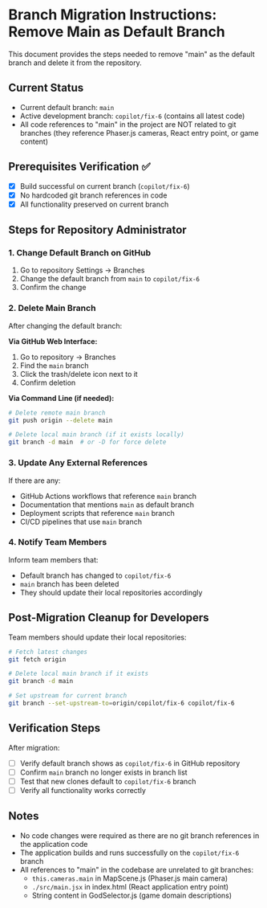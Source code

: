 # Branch Migration Instructions: Remove Main as Default Branch

This document provides the steps needed to remove "main" as the default branch and delete it from the repository.

## Current Status
- Current default branch: `main`
- Active development branch: `copilot/fix-6` (contains all latest code)
- All code references to "main" in the project are NOT related to git branches (they reference Phaser.js cameras, React entry point, or game content)

## Prerequisites Verification ✅
- [x] Build successful on current branch (`copilot/fix-6`)
- [x] No hardcoded git branch references in code
- [x] All functionality preserved on current branch

## Steps for Repository Administrator

### 1. Change Default Branch on GitHub
1. Go to repository Settings → Branches
2. Change the default branch from `main` to `copilot/fix-6`
3. Confirm the change

### 2. Delete Main Branch
After changing the default branch:

**Via GitHub Web Interface:**
1. Go to repository → Branches
2. Find the `main` branch
3. Click the trash/delete icon next to it
4. Confirm deletion

**Via Command Line (if needed):**
```bash
# Delete remote main branch
git push origin --delete main

# Delete local main branch (if it exists locally)
git branch -d main  # or -D for force delete
```

### 3. Update Any External References
If there are any:
- GitHub Actions workflows that reference `main` branch
- Documentation that mentions `main` as default branch
- Deployment scripts that reference `main` branch
- CI/CD pipelines that use `main` branch

### 4. Notify Team Members
Inform team members that:
- Default branch has changed to `copilot/fix-6`
- `main` branch has been deleted
- They should update their local repositories accordingly

## Post-Migration Cleanup for Developers

Team members should update their local repositories:

```bash
# Fetch latest changes
git fetch origin

# Delete local main branch if it exists
git branch -d main

# Set upstream for current branch
git branch --set-upstream-to=origin/copilot/fix-6 copilot/fix-6
```

## Verification Steps
After migration:
- [ ] Verify default branch shows as `copilot/fix-6` in GitHub repository
- [ ] Confirm `main` branch no longer exists in branch list
- [ ] Test that new clones default to `copilot/fix-6` branch
- [ ] Verify all functionality works correctly

## Notes
- No code changes were required as there are no git branch references in the application code
- The application builds and runs successfully on the `copilot/fix-6` branch
- All references to "main" in the codebase are unrelated to git branches:
  - `this.cameras.main` in MapScene.js (Phaser.js main camera)
  - `./src/main.jsx` in index.html (React application entry point)
  - String content in GodSelector.js (game domain descriptions)